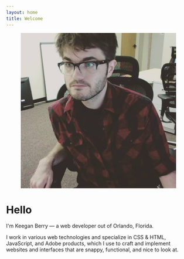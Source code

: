 ```yaml
---
layout: home
title: Welcome
---
```


<figure>
  <img src="/img/me-office.png" class="about-me-pic" alt="My face"/>
</figure>

# Hello

<span class="lead">I'm Keegan Berry — a web developer out of Orlando, Florida.</span>

I work in various web technologies and specialize in CSS &amp; HTML, JavaScript, and Adobe products, which I use to craft and implement websites and interfaces that are snappy, functional, and nice to look at.
